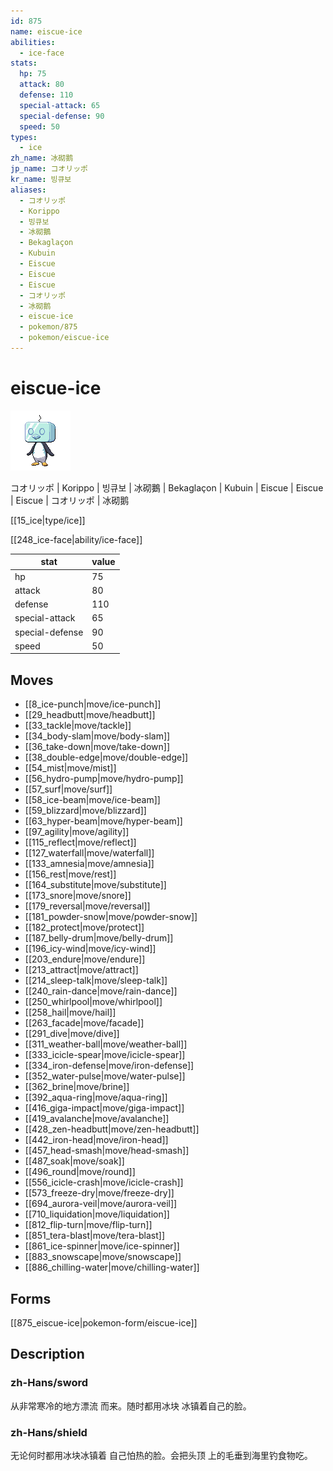 ```yaml
---
id: 875
name: eiscue-ice
abilities:
  - ice-face
stats:
  hp: 75
  attack: 80
  defense: 110
  special-attack: 65
  special-defense: 90
  speed: 50
types:
  - ice
zh_name: 冰砌鹅
jp_name: コオリッポ
kr_name: 빙큐보
aliases:
  - コオリッポ
  - Korippo
  - 빙큐보
  - 冰砌鵝
  - Bekaglaçon
  - Kubuin
  - Eiscue
  - Eiscue
  - Eiscue
  - コオリッポ
  - 冰砌鹅
  - eiscue-ice
  - pokemon/875
  - pokemon/eiscue-ice
---
```

# eiscue-ice

![](https://raw.githubusercontent.com/PokeAPI/sprites/master/sprites/pokemon/875.png)

コオリッポ | Korippo | 빙큐보 | 冰砌鵝 | Bekaglaçon | Kubuin | Eiscue | Eiscue | Eiscue | コオリッポ | 冰砌鹅

[[15_ice|type/ice]]

[[248_ice-face|ability/ice-face]]

|stat|value|
|---|---|
|hp|75|
|attack|80|
|defense|110|
|special-attack|65|
|special-defense|90|
|speed|50|


## Moves

- [[8_ice-punch|move/ice-punch]]
- [[29_headbutt|move/headbutt]]
- [[33_tackle|move/tackle]]
- [[34_body-slam|move/body-slam]]
- [[36_take-down|move/take-down]]
- [[38_double-edge|move/double-edge]]
- [[54_mist|move/mist]]
- [[56_hydro-pump|move/hydro-pump]]
- [[57_surf|move/surf]]
- [[58_ice-beam|move/ice-beam]]
- [[59_blizzard|move/blizzard]]
- [[63_hyper-beam|move/hyper-beam]]
- [[97_agility|move/agility]]
- [[115_reflect|move/reflect]]
- [[127_waterfall|move/waterfall]]
- [[133_amnesia|move/amnesia]]
- [[156_rest|move/rest]]
- [[164_substitute|move/substitute]]
- [[173_snore|move/snore]]
- [[179_reversal|move/reversal]]
- [[181_powder-snow|move/powder-snow]]
- [[182_protect|move/protect]]
- [[187_belly-drum|move/belly-drum]]
- [[196_icy-wind|move/icy-wind]]
- [[203_endure|move/endure]]
- [[213_attract|move/attract]]
- [[214_sleep-talk|move/sleep-talk]]
- [[240_rain-dance|move/rain-dance]]
- [[250_whirlpool|move/whirlpool]]
- [[258_hail|move/hail]]
- [[263_facade|move/facade]]
- [[291_dive|move/dive]]
- [[311_weather-ball|move/weather-ball]]
- [[333_icicle-spear|move/icicle-spear]]
- [[334_iron-defense|move/iron-defense]]
- [[352_water-pulse|move/water-pulse]]
- [[362_brine|move/brine]]
- [[392_aqua-ring|move/aqua-ring]]
- [[416_giga-impact|move/giga-impact]]
- [[419_avalanche|move/avalanche]]
- [[428_zen-headbutt|move/zen-headbutt]]
- [[442_iron-head|move/iron-head]]
- [[457_head-smash|move/head-smash]]
- [[487_soak|move/soak]]
- [[496_round|move/round]]
- [[556_icicle-crash|move/icicle-crash]]
- [[573_freeze-dry|move/freeze-dry]]
- [[694_aurora-veil|move/aurora-veil]]
- [[710_liquidation|move/liquidation]]
- [[812_flip-turn|move/flip-turn]]
- [[851_tera-blast|move/tera-blast]]
- [[861_ice-spinner|move/ice-spinner]]
- [[883_snowscape|move/snowscape]]
- [[886_chilling-water|move/chilling-water]]

## Forms



[[875_eiscue-ice|pokemon-form/eiscue-ice]]

## Description

### zh-Hans/sword

从非常寒冷的地方漂流
而来。随时都用冰块
冰镇着自己的脸。

### zh-Hans/shield

无论何时都用冰块冰镇着
自己怕热的脸。会把头顶
上的毛垂到海里钓食物吃。

